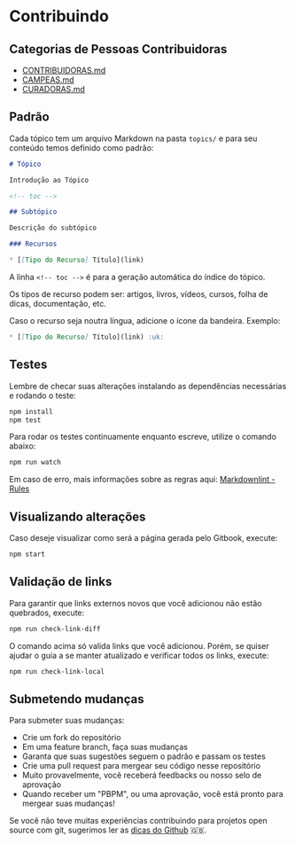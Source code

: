 # Contribuindo



## Categorias de Pessoas Contribuidoras

* [CONTRIBUIDORAS.md](Contribuidoras)
* [CAMPEAS.md](Campeãs)
* [CURADORAS.md](Curadoras)

## Padrão

Cada tópico tem um arquivo Markdown na pasta `topics/` e para seu conteúdo
temos definido como padrão:

```md
# Tópico

Introdução ao Tópico

<!-- toc -->

## Subtópico

Descrição do subtópico

### Recursos

* [[Tipo do Recurso] Título](link)

```

A linha `<!-- toc -->` é para a geração automática do índice do tópico.

Os tipos de recurso podem ser: artigos, livros, vídeos, cursos, folha de dicas,
documentação, etc.

Caso o recurso seja noutra língua, adicione o ícone da bandeira. Exemplo:

```md
* [[Tipo do Recurso] Título](link) :uk:
```

## Testes

Lembre de checar suas alterações instalando as dependências necessárias e
rodando o teste:

```sh
npm install
npm test
```

Para rodar os testes continuamente enquanto escreve, utilize o comando abaixo:

```sh
npm run watch
```

Em caso de erro, mais informações sobre as regras aqui:
[Markdownlint - Rules](https://github.com/mivok/markdownlint/blob/master/docs/RULES.md)

## Visualizando alterações

Caso deseje visualizar como será a página gerada pelo Gitbook, execute:

```sh
npm start
```

## Validação de links

Para garantir que links externos novos que você adicionou não estão quebrados,
execute:

```sh
npm run check-link-diff
```

O comando acima só valida links que você adicionou. Porém, se quiser ajudar o
guia a se manter atualizado e verificar todos os links, execute:

```sh
npm run check-link-local
```

## Submetendo mudanças

Para submeter suas mudanças:

* Crie um fork do repositório
* Em uma feature branch, faça suas mudanças
* Garanta que suas sugestões seguem o padrão e passam os testes
* Crie uma pull request para mergear seu código nesse repositório
* Muito provavelmente, você receberá feedbacks ou nosso selo de aprovação
* Quando receber um "PBPM", ou uma aprovação, você está pronto para mergear suas
  mudanças!

Se você não teve muitas experiências contribuindo para projetos open source com
git, sugerimos ler as [dicas do Github](https://guides.github.com/activities/contributing-to-open-source/#contributing)
:uk:.
